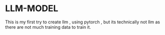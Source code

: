 # LLM-MODEL
This is my first try to create llm , using pytorch , but its technically not llm as there are not much training data to train it.
